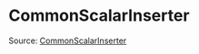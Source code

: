 # CommonScalarInserter

Source: [CommonScalarInserter](../../csrc/device_lower/pass/scalar_hoist.cpp#L501)
